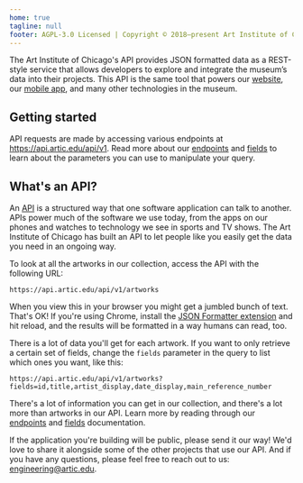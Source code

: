```yaml
---
home: true
tagline: null
footer: AGPL-3.0 Licensed | Copyright © 2018–present Art Institute of Chicago
---
```


The Art Institute of Chicago's API provides JSON formatted data as a REST-style service that allows developers to explore and integrate the museum’s data into their projects. This API is the same tool that powers our [website](https://www.artic.edu/), our [mobile app](https://www.artic.edu/visit/explore-on-your-own/mobile-app-audio-tours), and many other technologies in the museum.

## Getting started

API requests are made by accessing various endpoints at https://api.artic.edu/api/v1. Read more about our [endpoints](/endpoints) and [fields](/fields) to learn about the parameters you can use to manipulate your query.

## What's an API?

An [API](https://www.youtube.com/watch?v=81ygVYCupdo) is a structured way that one software application can talk to another. APIs power much of the software we use today, from the apps on our phones and watches to technology we see in sports and TV shows. The Art Institute of Chicago has built an API to let people like you easily get the data you need in an ongoing way.

To look at all the artworks in our collection, access the API with the following URL:

```
https://api.artic.edu/api/v1/artworks
```

When you view this in your browser you might get a jumbled bunch of text. That's OK! If you're using Chrome, install the [JSON Formatter extension](https://chrome.google.com/webstore/detail/json-formatter/bcjindcccaagfpapjjmafapmmgkkhgoa) and hit reload, and the results will be formatted in a way humans can read, too.

There is a lot of data you'll get for each artwork. If you want to only retrieve a certain set of fields, change the `fields` parameter in the query to list which ones you want, like this:

```
https://api.artic.edu/api/v1/artworks?fields=id,title,artist_display,date_display,main_reference_number
```

There's a lot of information you can get in our collection, and there's a lot more than artworks in our API. Learn more by reading through our [endpoints](/endpoints) and [fields](/fields) documentation.

If the application you're building will be public, please send it our way! We'd love to share it alongside some of the other projects that use our API. And if you have any questions, please feel free to reach out to us: engineering@artic.edu.